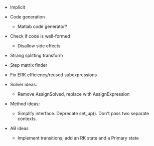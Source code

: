 * Implicit
* Code generation
    - Matlab code generator?
* Check if code is well-formed
    - Disallow side effects
* Strang splitting transform
* Step matrix finder
* Fix ERK efficiency/reused subexpressions

* Solver ideas:
    - Remove AssignSolved, replace with AssignExpression
* Method ideas:
    - Simplify interface. Deprecate set_up(). Don't pass two separate contexts.
* AB ideas
    - Implement transitions, add an RK state and a Primary state
